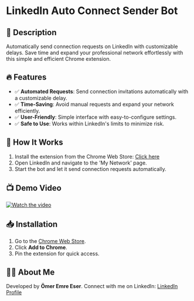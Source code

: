 # LinkedIn Auto Connect Sender Bot

## 🚀 Description
Automatically send connection requests on LinkedIn with customizable delays. Save time and expand your professional network effortlessly with this simple and efficient Chrome extension.

## 🔥 Features
- ✅ **Automated Requests**: Send connection invitations automatically with a customizable delay.
- ✅ **Time-Saving**: Avoid manual requests and expand your network efficiently.
- ✅ **User-Friendly**: Simple interface with easy-to-configure settings.
- ✅ **Safe to Use**: Works within LinkedIn's limits to minimize risk.

## 🎯 How It Works
1. Install the extension from the Chrome Web Store: [Click here](https://chromewebstore.google.com/detail/linkedin-auto-connect-sen/ijpdpkdbkgmjhcfpffbkjfiibdapbhik?hl=en)
2. Open LinkedIn and navigate to the 'My Network' page.
3. Start the bot and let it send connection requests automatically.

## 📺 Demo Video
[![Watch the video](https://img.youtube.com/vi/qf2goN7ccxg/0.jpg)](https://www.youtube.com/watch?v=qf2goN7ccxg)

## 📥 Installation
1. Go to the [Chrome Web Store](https://chromewebstore.google.com/detail/linkedin-auto-connect-sen/ijpdpkdbkgmjhcfpffbkjfiibdapbhik?hl=en).
2. Click **Add to Chrome**.
3. Pin the extension for quick access.

## 👨‍💻 About Me
Developed by **Ömer Emre Eser**. Connect with me on LinkedIn: [LinkedIn Profile](https://www.linkedin.com/in/omer-emre-eser/)
